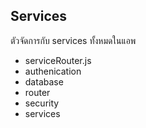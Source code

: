 ## Services
ตัวจัดการกับ services ทั้งหมดในแอพ

- serviceRouter.js
- authenication
- database
- router
- security
- services
